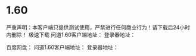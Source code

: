# 1.60
严重声明：本客户端只提供测试使用，严禁进行任何商业行为！请下载后24小时内删除！
极速下载
问道1.60客户端地址：
登录器地址：

百度网盘：
问道1.60客户端地址：
登录器地址：
